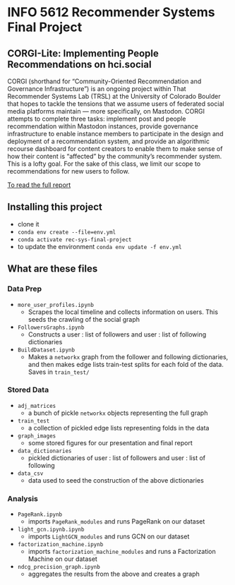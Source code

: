 # INFO 5612 Recommender Systems Final Project

## CORGI-Lite: Implementing People Recommendations on hci.social

CORGI (shorthand for “Community-Oriented Recommendation and Governance Infrastructure”) is an ongoing project within That Recommender Systems Lab (TRSL) at the University of Colorado Boulder that hopes to tackle the tensions that we assume users of federated social media platforms maintain — more specifically, on Mastodon. CORGI attempts to complete three tasks: implement post and people recommendation within Mastodon instances, provide governance infrastructure to enable instance members to participate in the design and deployment of a recommendation system, and provide an algorithmic recourse dashboard for content creators to enable them to make sense of how their content is “affected” by the community’s recommender system. This is a lofty goal. For the sake of this class, we limit our scope to recommendations for new users to follow.

[To read the full report](https://docs.google.com/document/d/1zN_Er-2T297abR18SN8EFXsdIyUIrjrNqsDDmv0WN5w/edit?usp=sharing)

## Installing this project
- clone it
- `conda env create --file=env.yml`
- `conda activate rec-sys-final-project`
- to update the environment `` conda env update -f env.yml ``

## What are these files

### Data Prep

- `more_user_profiles.ipynb`
    - Scrapes the local timeline and collects information on users. This seeds the crawling of the social graph
- `FollowersGraphs.ipynb`
    - Constructs a user : list of followers and user : list of following dictionaries
- `BuildDataset.ipynb`
    - Makes a `networkx` graph from the follower and following dictionaries, and then makes edge lists train-test splits for each fold of the data. Saves in `train_test/`
 
### Stored Data

- `adj_matrices`
    - a bunch of pickle `networkx` objects representing the full graph
- `train_test`
    - a collection of pickled edge lists representing folds in the data
- `graph_images`
    - some stored figures for our presentation and final report
- `data_dictionaries`
    - pickled dictionaries of  user : list of followers and user : list of following
- `data_csv`
    - data used to seed the construction of the above dictionaries
 
### Analysis

- `PageRank.ipynb`
    - imports `PageRank_modules` and runs PageRank on our dataset
- `light_gcn.ipynb.ipynb`
    - imports `LightGCN_modules` and runs GCN on our dataset
- `factorization_machine.ipynb`
    - imports `factorization_machine_modules` and runs a Factorization Machine on our dataset
- `ndcg_precision_graph.ipynb`
    - aggregates the results from the above and creates a graph


